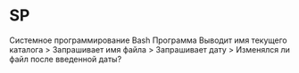 # SP
Системное программирование
Bash
Программа Выводит имя текущего каталога > Запрашивает имя файла > Запрашивает дату > Изменялся ли файл после введенной даты?
